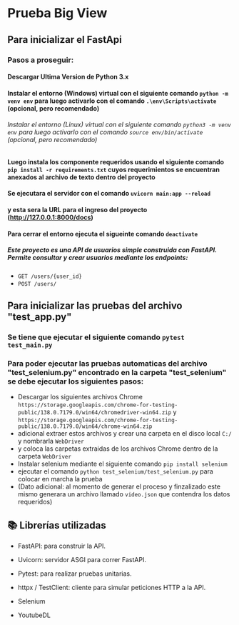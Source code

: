 # Prueba Big View
## Para inicializar el FastApi
### Pasos a proseguir:
#### Descargar Ultima Version de Python 3.x
#### Instalar el entorno (Windows) virtual con el siguiente comando `python -m venv env` para luego activarlo con el comando `.\env\Scripts\activate` (opcional, pero recomendado)
###### Instalar el entorno (Linux) virtual con el siguiente comando `python3 -m venv env` para luego activarlo con el comando `source env/bin/activate` (opcional, pero recomendado)
#### Luego instala los componente requeridos usando el siguiente comando `pip install -r requirements.txt` cuyos requerimientos se encuentran anexados al archivo de texto dentro del proyecto
#### Se ejecutara el servidor con el comando `uvicorn main:app --reload`
#### y esta sera la URL para el ingreso del proyecto (http://127.0.0.1:8000/docs)
#### Para cerrar el entorno ejecuta el sigueinte comando `deactivate`
##### Este proyecto es una API de usuarios simple construida con FastAPI. Permite consultar y crear usuarios mediante los endpoints:

- `GET /users/{user_id}`
- `POST /users/`

## Para inicializar las pruebas del archivo "test_app.py"
### Se tiene que ejecutar el siguiente comando `pytest test_main.py`

### Para poder ejecutar las pruebas automaticas del archivo "test_selenium.py" encontrado en la carpeta "test_selenium" se debe ejecutar los siguientes pasos:
- Descargar los siguientes archivos Chrome `https://storage.googleapis.com/chrome-for-testing-public/138.0.7179.0/win64/chromedriver-win64.zip` y `https://storage.googleapis.com/chrome-for-testing-public/138.0.7179.0/win64/chrome-win64.zip`
- adicional extraer estos archivos y crear una carpeta en el disco local `C:/` y nombrarla `WebDriver`
- y coloca las carpetas extraidas de los archivos Chrome dentro de la carpeta `WebDriver`
- Instalar selenium mediante el siguiente comando `pip install selenium`
- ejecutar el comando `python test_selenium/test_selenium.py` para colocar en marcha la prueba
- (Dato adicional: al momento de generar el proceso y finzalizado este mismo generara un archivo llamado `video.json` que contendra los datos requeridos)

## 📚 Librerías utilizadas
- FastAPI: para construir la API.

- Uvicorn: servidor ASGI para correr FastAPI.

- Pytest: para realizar pruebas unitarias.

- httpx / TestClient: cliente para simular peticiones HTTP a la API.

- Selenium

- YoutubeDL
